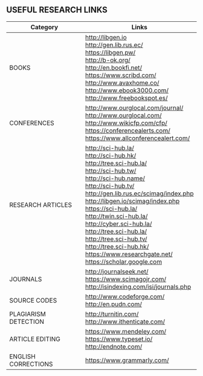 ## USEFUL RESEARCH LINKS

| Category | Links |
|----------|-------|
| BOOKS | http://libgen.io<br>http://gen.lib.rus.ec/<br>https://libgen.pw/<br>http://b-ok.org/<br>http://en.bookfi.net/<br>https://www.scribd.com/<br>http://www.avaxhome.co/<br>http://www.ebook3000.com/<br>http://www.freebookspot.es/ |
| CONFERENCES | http://www.ourglocal.com/journal/<br>http://www.ourglocal.com/<br>http://www.wikicfp.com/cfp/<br>https://conferencealerts.com/<br>https://www.allconferencealert.com/ |
| RESEARCH ARTICLES | http://sci-hub.la/<br>http://sci-hub.hk/<br>http://tree.sci-hub.la/<br>http://sci-hub.tw/<br>http://sci-hub.name/<br>http://sci-hub.tv/<br>http://gen.lib.rus.ec/scimag/index.php<br>http://libgen.io/scimag/index.php<br>https://sci-hub.la/<br>http://twin.sci-hub.la/<br>http://cyber.sci-hub.la/<br>http://tree.sci-hub.la/<br>http://tree.sci-hub.tv/<br>http://tree.sci-hub.hk/<br>https://www.researchgate.net/<br>https://scholar.google.com |
| JOURNALS | http://journalseek.net/<br>https://www.scimagojr.com/<br>http://isindexing.com/isi/journals.php |
| SOURCE CODES | http://www.codeforge.com/<br>http://en.pudn.com/ |
| PLAGIARISM DETECTION | http://turnitin.com/<br>http://www.ithenticate.com/ |
| ARTICLE EDITING | https://www.mendeley.com/<br>https://www.typeset.io/<br>http://endnote.com/ |
| ENGLISH CORRECTIONS | https://www.grammarly.com/ |
